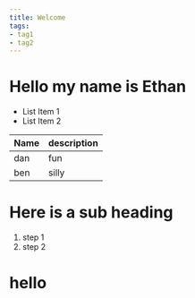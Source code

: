 ```yaml
---
title: Welcome
tags:
- tag1
- tag2
---
```


# Hello my name is Ethan 
* List Item 1
* List Item 2

Name | description
-----|-----
dan  | fun
ben  | silly

# Here is a sub heading

1. step 1
2. step 2

# hello